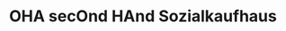---
title: "OHA secOnd HAnd Sozialkaufhaus"
url: /cuxhaven/oha-second-hand-sozialkaufhaus/
shop: Gebrauchtwaren
---